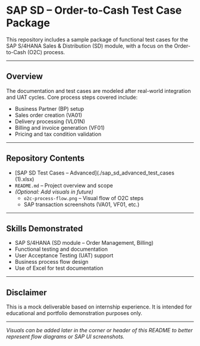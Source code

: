 # SAP SD – Order-to-Cash Test Case Package

This repository includes a sample package of functional test cases for the SAP S/4HANA Sales & Distribution (SD) module, with a focus on the Order-to-Cash (O2C) process.

---

## Overview

The documentation and test cases are modeled after real-world integration and UAT cycles. Core process steps covered include:

- Business Partner (BP) setup  
- Sales order creation (VA01)  
- Delivery processing (VL01N)  
- Billing and invoice generation (VF01)  
- Pricing and tax condition validation  

---

## Repository Contents

- [SAP SD Test Cases – Advanced](./sap_sd_advanced_test_cases (1).xlsx)
- `README.md` – Project overview and scope  
- *(Optional: Add visuals in future)*  
  - `o2c-process-flow.png` – Visual flow of O2C steps  
  - SAP transaction screenshots (VA01, VF01, etc.)

---

## Skills Demonstrated

- SAP S/4HANA (SD module – Order Management, Billing)  
- Functional testing and documentation  
- User Acceptance Testing (UAT) support  
- Business process flow design  
- Use of Excel for test documentation

---

## Disclaimer

This is a mock deliverable based on internship experience. It is intended for educational and portfolio demonstration purposes only.

---

*Visuals can be added later in the corner or header of this README to better represent flow diagrams or SAP UI screenshots.*
